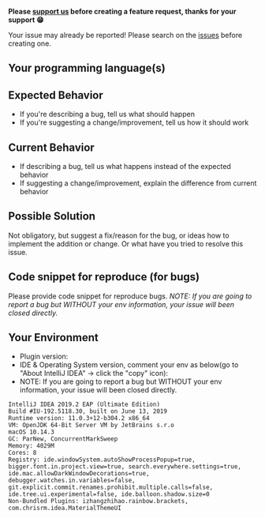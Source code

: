 **Please [support us](https://github.com/izhangzhihao/intellij-rainbow-brackets#support-us) before creating a feature request, thanks for your support 😁**

Your issue may already be reported!
Please search on the [issues](https://github.com/izhangzhihao/intellij-rainbow-brackets/issues) before creating one.

## Your programming language(s)

## Expected Behavior
* If you're describing a bug, tell us what should happen
* If you're suggesting a change/improvement, tell us how it should work

## Current Behavior
* If describing a bug, tell us what happens instead of the expected behavior
* If suggesting a change/improvement, explain the difference from current behavior

## Possible Solution
Not obligatory, but suggest a fix/reason for the bug, or ideas how to implement the addition or change.
Or what have you tried to resolve this issue.

## Code snippet for reproduce (for bugs)
Please provide code snippet for reproduce bugs.
*NOTE: If you are going to report a bug but WITHOUT your env information, your issue will been closed directly.*

## Your Environment

* Plugin version:
* IDE & Operating System version, comment your env as below(go to "About IntelliJ IDEA" -> click the "copy" icon):
* NOTE: If you are going to report a bug but WITHOUT your env information, your issue will been closed directly.

```
IntelliJ IDEA 2019.2 EAP (Ultimate Edition)
Build #IU-192.5118.30, built on June 13, 2019
Runtime version: 11.0.3+12-b304.2 x86_64
VM: OpenJDK 64-Bit Server VM by JetBrains s.r.o
macOS 10.14.3
GC: ParNew, ConcurrentMarkSweep
Memory: 4029M
Cores: 8
Registry: ide.windowSystem.autoShowProcessPopup=true, bigger.font.in.project.view=true, search.everywhere.settings=true, ide.mac.allowDarkWindowDecorations=true, debugger.watches.in.variables=false, git.explicit.commit.renames.prohibit.multiple.calls=false, ide.tree.ui.experimental=false, ide.balloon.shadow.size=0
Non-Bundled Plugins: izhangzhihao.rainbow.brackets, com.chrisrm.idea.MaterialThemeUI
```
